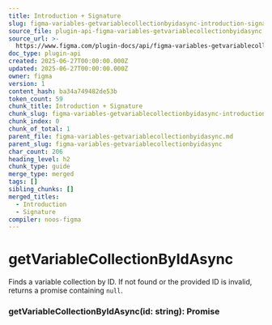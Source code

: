 ```yaml
---
title: Introduction + Signature
slug: figma-variables-getvariablecollectionbyidasync-introduction-signature
source_file: plugin-api-figma-variables-getvariablecollectionbyidasync.html
source_url: >-
  https://www.figma.com/plugin-docs/api/figma-variables-getvariablecollectionbyidasync/
doc_type: plugin-api
created: 2025-06-27T00:00:00.000Z
updated: 2025-06-27T00:00:00.000Z
owner: figma
version: 1
content_hash: ba34a749482de53b
token_count: 59
chunk_title: Introduction + Signature
chunk_slug: figma-variables-getvariablecollectionbyidasync-introduction-signature
chunk_index: 0
chunk_of_total: 1
parent_file: figma-variables-getvariablecollectionbyidasync.md
parent_slug: figma-variables-getvariablecollectionbyidasync
char_count: 206
heading_level: h2
chunk_type: guide
merge_type: merged
tags: []
sibling_chunks: []
merged_titles:
  - Introduction
  - Signature
compiler: noos-figma
---
```


# getVariableCollectionByIdAsync

Finds a variable collection by ID. If not found or the provided ID is invalid, returns a promise containing `null`.

### getVariableCollectionByIdAsync(id: string): Promise
